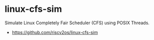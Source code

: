 # linux-cfs-sim

Simulate Linux Completely Fair Scheduler (CFS) using POSIX Threads.

* https://github.com/riscv2os/linux-cfs-sim
